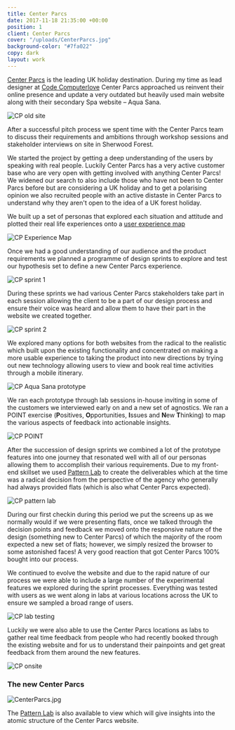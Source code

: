 ```yaml
---
title: Center Parcs
date: 2017-11-18 21:35:00 +00:00
position: 1
client: Center Parcs
cover: "/uploads/CenterParcs.jpg"
background-color: "#7fa022"
copy: dark
layout: work
---
```


[Center Parcs](https://www.centerparcs.co.uk/) is the leading UK holiday destination. During my time as lead designer at [Code Computerlove](https://www.codecomputerlove.com/) Center Parcs approached us reinvent their online presence and update a very outdated but heavily used main website along with their secondary Spa website – Aqua Sana.

![CP old site](/uploads/CP_old.png)

After a successful pitch process we spent time with the Center Parcs team to discuss their requirements and ambitions through workshop sessions and stakeholder interviews on site in Sherwood Forest.

We started the project by getting a deep understanding of the users by speaking with real people. Luckily Center Parcs has a very active customer base who are very open with getting involved with anything Center Parcs!
We widened our search to also include those who have not been to Center Parcs before but are considering a UK holiday and to get a polarising opinion we also recruited people with an active distaste in Center Parcs to understand why they aren't open to the idea of a UK forest holiday.

We built up a set of personas that explored each situation and attitude and plotted their real life experiences onto a
<a href="/uploads/CP_EM.jpeg" target="_blank">user experience map</a>

![CP Experience Map](/uploads/CP_EM.jpeg)

Once we had a good understanding of our audience and the product requirements we planned a programme of design sprints to explore and test our hypothesis set to define a new Center Parcs experience.

![CP sprint 1](/uploads/CP_01.jpg)

During these sprints we had various Center Parcs stakeholders take part in each session allowing the client to be a part of our design process and ensure their voice was heard and allow them to have their part in the website we created together.

![CP sprint 2](/uploads/CP_02.jpg)

We explored many options for both websites from the radical to the realistic which built upon the existing functionality and concentrated on making a more usable experience to taking the product into new directions by trying out new technology allowing users to view and book real time activities through a mobile itinerary.

![CP Aqua Sana prototype](/uploads/CP_03.jpg)

We ran each prototype through lab sessions in-house inviting in some of the customers we interviewed early on and a new set of agnostics. We ran a POINT exercise (**P**ositives, **O**pportunities, **I**ssues and **N**ew **T**hinking) to map the various aspects of feedback into actionable insights.

![CP POINT](/uploads/CP_05.jpg)

After the succession of design sprints we combined a lot of the prototype features into one journey that resonated well with all of our personas allowing them to accomplish their various requirements.
Due to my front-end skillset we used <a href="http://centerparcs-patternlab.surge.sh/" target="_blank">Pattern Lab</a> to create the deliverables which at the time was a radical decision from the perspective of the agency who generally had always provided flats (which is also what Center Parcs expected). 

![CP pattern lab](/uploads/CP_06.jpg)

During our first checkin during this period we put the screens up as we normally would if we were presenting flats, once we talked through the decision points and feedback we moved onto the responsive nature of the design (something new to Center Parcs) of which the majority of the room expected a new set of flats; however, we simply resized the browser to some astonished faces! A very good reaction that got Center Parcs 100% bought into our process.

We continued to evolve the website and due to the rapid nature of our process we were able to include a large number of the experimental features we explored during the sprint processes.
Everything was tested with users as we went along in labs at various locations across the UK to ensure we sampled a broad range of users.

![CP lab testing](/uploads/CP_07.jpg)

Luckily we were also able to use the Center Parcs locations as labs to gather real time feedback from people who had recently booked through the existing website and for us to understand their painpoints and get great feedback from them around the new features.

![CP onsite](/uploads/CP_08.jpg)

### The new Center Parcs

![CenterParcs.jpg](/uploads/CenterParcs.jpg)

The <a href="http://centerparcs-patternlab.surge.sh/" target="_blank">Pattern Lab</a> is also available to view which will give insights into the atomic structure of the Center Parcs website.